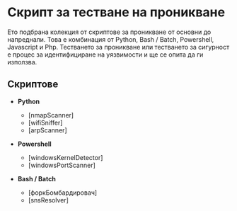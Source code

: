 # Скрипт за тестване на проникване

Ето подбрана колекция от скриптове за проникване от основни до напреднали. Това е комбинация от Python, Bash / Batch, Powershell, Javascript и Php. Тестването за проникване или тестването за сигурност е процес за идентифициране на уязвимости и ще се опита да ги използва.

## Скриптове

- **Python**

  - [nmapScanner]
  - [wifiSniffer]
  - [arpScanner]

- **Powershell**

  - [windowsKernelDetector]
  - [windowsPortScanner]

- **Bash / Batch**
  - [форкБомбардировач]
  - [snsResolver]
